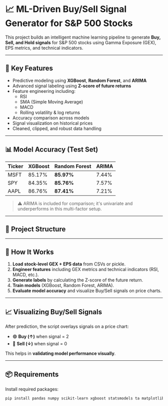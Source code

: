 # 📈 ML-Driven Buy/Sell Signal Generator for S&P 500 Stocks

This project builds an intelligent machine learning pipeline to generate **Buy, Sell, and Hold signals** for S&P 500 stocks using Gamma Exposure (GEX), EPS metrics, and technical indicators.

---

## 🚀 Key Features

- Predictive modeling using **XGBoost**, **Random Forest**, and **ARIMA**
- Advanced signal labeling using **Z-score of future returns**
- Feature engineering including:
  - RSI
  - SMA (Simple Moving Average)
  - MACD
  - Rolling volatility & log returns
- Accuracy comparison across models
- Signal visualization on historical prices
- Cleaned, clipped, and robust data handling

---

## 📊 Model Accuracy (Test Set)

| Ticker | XGBoost | Random Forest | ARIMA |
|--------|---------|----------------|--------|
| MSFT   | 85.17%  | **85.97%**     | 7.44%  |
| SPY    | 84.35%  | **85.76%**     | 7.57%  |
| AAPL   | 86.76%  | **87.41%**     | 7.21%  |

> ⚠️ ARIMA is included for comparison; it's univariate and underperforms in this multi-factor setup.

---

## 📁 Project Structure


---

## 🔧 How It Works

1. **Load stock-level GEX + EPS data** from CSVs or pickle.
2. **Engineer features** including GEX metrics and technical indicators (RSI, MACD, etc.).
3. **Generate labels** by calculating the Z-score of the future return.
4. **Train models** (XGBoost, Random Forest, ARIMA).
5. **Evaluate model accuracy** and visualize Buy/Sell signals on price charts.

---

## 📈 Visualizing Buy/Sell Signals

After prediction, the script overlays signals on a price chart:

- 🟢 **Buy (↑)** when signal = 2
- 🔴 **Sell (↓)** when signal = 0

This helps in **validating model performance visually**.

---

## 📦 Requirements

Install required packages:

```bash
pip install pandas numpy scikit-learn xgboost statsmodels ta matplotlib

